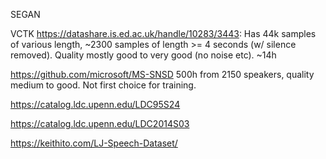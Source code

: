 SEGAN

VCTK https://datashare.is.ed.ac.uk/handle/10283/3443: Has 44k samples of various length, ~2300 samples of length >= 4 seconds (w/ silence removed). Quality mostly good to very good (no noise etc). ~14h

https://github.com/microsoft/MS-SNSD 500h from 2150 speakers, quality medium to good. Not first choice for training.

https://catalog.ldc.upenn.edu/LDC95S24

https://catalog.ldc.upenn.edu/LDC2014S03

https://keithito.com/LJ-Speech-Dataset/
